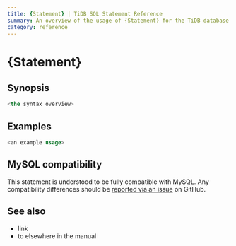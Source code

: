```yaml
---
title: {Statement} | TiDB SQL Statement Reference 
summary: An overview of the usage of {Statement} for the TiDB database.
category: reference
---
```


# {Statement}

<brief description>

## Synopsis

```sql
<the syntax overview>
```

## Examples

```sql
<an example usage>
```

## MySQL compatibility

This statement is understood to be fully compatible with MySQL. Any compatibility differences should be [reported via an issue](/report-issue.md) on GitHub.

## See also

* link
* to elsewhere in the manual
